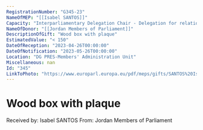```yaml
---
RegistrationNumber: "G345-23"
NameOfMEP: "[[Isabel SANTOS]]"
Capacity: "Interparliamentary Delegation Chair - Delegation for relations with the Mashreq countries"
NameOfDonor: "[[Jordan Members of Parliament]]"
DescriptionOfGift: "Wood box with plaque"
EstimatedValue: "< 150"
DateOfReception: "2023-04-26T00:00:00"
DateOfNotification: "2023-05-26T00:00:00"
Location: "DG PRES-Members' Administration Unit"
Miscellaneous: nan
Id: "345"
LinkToPhoto: "https://www.europarl.europa.eu/pdf/meps/gifts/SANTOS%20Isabel_G345-23.jpg#"
---
```


# Wood box with plaque

Received by: Isabel SANTOS
From: Jordan Members of Parliament

